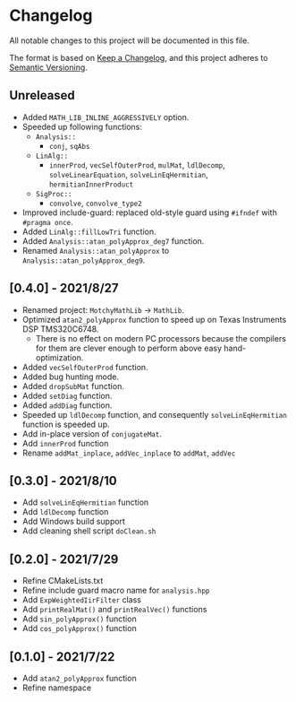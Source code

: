 # Changelog

All notable changes to this project will be documented in this file.

The format is based on [Keep a Changelog](https://keepachangelog.com/en/1.0.0/),
and this project adheres to [Semantic Versioning](https://semver.org/spec/v2.0.0.html).

## Unreleased

- Added `MATH_LIB_INLINE_AGGRESSIVELY` option.
- Speeded up following functions:
  - `Analysis::`
    - `conj`, `sqAbs`
  - `LinAlg::`
    - `innerProd`, `vecSelfOuterProd`, `mulMat`, `ldlDecomp`, `solveLinearEquation`, `solveLinEqHermitian`, `hermitianInnerProduct`
  - `SigProc::`
    - `convolve`, `convolve_type2`
- Improved include-guard: replaced old-style guard using `#ifndef` with `#pragma once`.
- Added `LinAlg::fillLowTri` function.
- Added `Analysis::atan_polyApprox_deg7` function.
- Renamed `Analysis::atan_polyApprox` to `Analysis::atan_polyApprox_deg9`.

## [0.4.0] - 2021/8/27

- Renamed project: `MotchyMathLib` -> `MathLib`.
- Optimized `atan2_polyApprox` function to speed up on Texas Instruments DSP TMS320C6748.
  - There is no effect on modern PC processors because the compilers for them are clever enough to perform above easy hand-optimization.
- Added `vecSelfOuterProd` function.
- Added bug hunting mode.
- Added `dropSubMat` function.
- Added `setDiag` function.
- Added `addDiag` function.
- Speeded up `ldlDecomp` function, and consequently `solveLinEqHermitian` function is speeded up.
- Add in-place version of `conjugateMat`.
- Add `innerProd` function
- Rename `addMat_inplace`, `addVec_inplace` to `addMat`, `addVec`

## [0.3.0] - 2021/8/10

- Add `solveLinEqHermitian` function
- Add `ldlDecomp` function
- Add Windows build support
- Add cleaning shell script `doClean.sh`

## [0.2.0] - 2021/7/29

- Refine CMakeLists.txt
- Refine include guard macro name for `analysis.hpp`
- Add `ExpWeightedIirFilter` class
- Add `printRealMat()` and `printRealVec()` functions
- Add `sin_polyApprox()` function
- Add `cos_polyApprox()` function

## [0.1.0] - 2021/7/22

- Add `atan2_polyApprox` function
- Refine namespace
